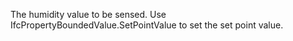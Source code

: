 ﻿The humidity value to be sensed. Use IfcPropertyBoundedValue.SetPointValue to set the set point value.